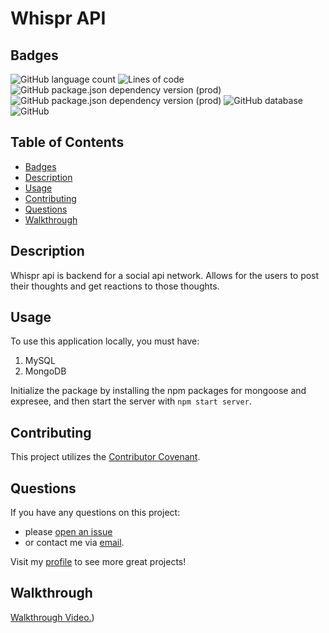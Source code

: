# Whispr API
## Badges
![GitHub language count](https://img.shields.io/github/languages/count/caeldeth/whispr-api?style=plastic)
![Lines of code](https://img.shields.io/tokei/lines/github/caeldeth/whispr-api?style=plastic)
![GitHub package.json dependency version (prod)](https://img.shields.io/github/package-json/dependency-version/caeldeth/whispr-api/express?style=plastic)
![GitHub package.json dependency version (prod)](https://img.shields.io/github/package-json/dependency-version/caeldeth/whispr-api/mongoose?style=plastic)
![GitHub database](https://img.shields.io/badge/database-MongoDB-green?style=plastic&logo=mongodb)
![GitHub](https://img.shields.io/github/license/caeldeth/whispr-api?style=plastic)

## Table of Contents
  - [Badges](#badges)
  - [Description](#description)
  - [Usage](#usage)
  - [Contributing](#contributing)
  - [Questions](#questions)
  - [Walkthrough](#walkthrough)

## Description
Whispr api is backend for a social api network.  Allows for the users to post their thoughts and get reactions to those thoughts.

## Usage
To use this application locally, you must have:
1) MySQL 
2) MongoDB

Initialize the package by installing the npm packages for mongoose and expresee, and then start the server with `npm start server`.

## Contributing
This project utilizes the [Contributor Covenant](https://www.contributor-covenant.org/version/2/1/code_of_conduct/).

## Questions
If you have any questions on this project:
* please [open an issue](https://github.com/Caeldeth/whispr-api/issues)
* or contact me via [email](mailto:tacolejr@gmail.com?subject=[Github%20Question%20-%20whispr-api]).

Visit my [profile](https://github.com/Caeldeth) to see more great projects!
  
## Walkthrough
[Walkthrough Video.](https://watch.screencastify.com/v/dmxgWSd2W8sJ1Tfq6zcY))
